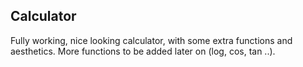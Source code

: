 ## Calculator

Fully working, nice looking calculator, with some extra functions and aesthetics. 
More functions to be added later on (log, cos, tan ..).